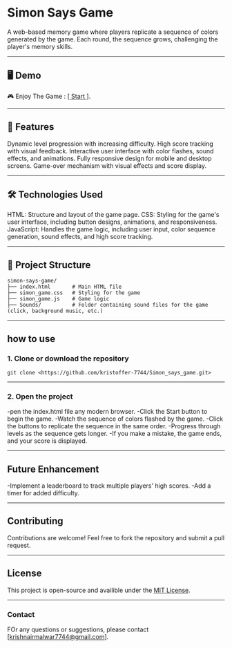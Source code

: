 # Simon Says Game

A web-based memory game where players replicate a sequence of colors generated by the game. Each round, the sequence grows, challenging the player's memory skills.

---

## 🖥️ Demo
🎮 Enjoy The Game : [[ Start ](https://kristoffer-7744.github.io/Simon_says_game/) ].

---

## 🚀 Features
Dynamic level progression with increasing difficulty.
High score tracking with visual feedback.
Interactive user interface with color flashes, sound effects, and animations.
Fully responsive design for mobile and desktop screens.
Game-over mechanism with visual effects and score display.

---

## 🛠️ Technologies Used
HTML: Structure and layout of the game page.
CSS: Styling for the game's user interface, including button designs, animations, and responsiveness.
JavaScript: Handles the game logic, including user input, color sequence generation, sound effects, and high score tracking.

---

## 📂 Project Structure
```plaintext
simon-says-game/
├── index.html       # Main HTML file
├── simon_game.css   # Styling for the game
├── simon_game.js    # Game logic
├── Sounds/          # Folder containing sound files for the game (click, background music, etc.)
```

---

## how to use
### 1. Clone or download the repository
```base
git clone <https://github.com/kristoffer-7744/Simon_says_game.git>
```

---

### 2. Open the project
-pen the index.html file any modern browser.
-Click the Start button to begin the game.
-Watch the sequence of colors flashed by the game.
-Click the buttons to replicate the sequence in the same order.
-Progress through levels as the sequence gets longer.
-If you make a mistake, the game ends, and your score is displayed.

---

## Future Enhancement
-Implement a leaderboard to track multiple players' high scores.
-Add a timer for added difficulty.

---

## Contributing
Contributions are welcome! Feel free to fork the repository and submit a pull request.

---

## License
This project is open-source and availible under the [MIT License](LICENSE).

---

### Contact
FOr any questions or suggestions, please contact [krishnairmalwar7744@gmail.com].
